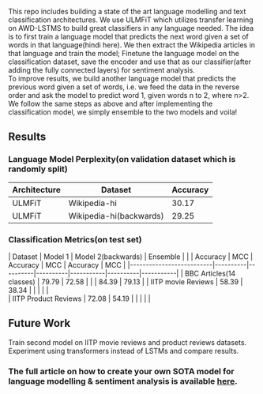 This repo includes building a state of the art language modelling and
text classification architectures. We use ULMFiT which utilizes transfer learning on
AWD-LSTMS to build great classifiers in any language needed. The idea is to first train a language model
that predicts the next word given a set of words in that language(hindi here). We then extract the Wikipedia articles
in that language and train the model; Finetune the language model on the classification dataset, save the encoder
and use that as our classifier(after adding the fully connected layers) for sentiment analysis.  
To improve results, we build another language model that predicts the previous word given a set of words, i.e. we feed
the data in the reverse order and ask the model to predict word 1, given words n to 2, where n>2. We follow the same steps as above
and after implementing the classification model, we simply ensemble to the two models and voila!

## Results  

  ### Language Model Perplexity(on validation dataset which is randomly split)
  | Architecture | Dataset                 |  Accuracy |
  | -------------|-------------------------|-----------|
  | ULMFiT       | Wikipedia-hi            |    30.17  |
  | ULMFiT       | Wikipedia-hi(backwards) |    29.25  |

  ### Classification Metrics(on test set)
  | Dataset                  |       Model 1       |  Model 2(backwards)  |        Ensemble      |
  |                          | Accuracy |   MCC    | Accuracy |   MCC     | Accuracy |   MCC     |
  |--------------------------|----------|----------|----------|-----------|----------|-----------|
  | BBC Articles(14 classes) |   79.79  |  72.58   |          |           |  84.39   |  79.13    |
  |  IITP movie Reviews      |   58.39  |  38.34   |          |           |          |           |          
  |  IITP Product Reviews    |   72.08  |  54.19   |          |           |          |           |





## Future Work  
Train second model on IITP movie reviews and product reviews datasets.  
Experiment using transformers instead of LSTMs and compare results.  



### The full article on how to create your own SOTA model for language modelling & sentiment analysis is available [here]().  

